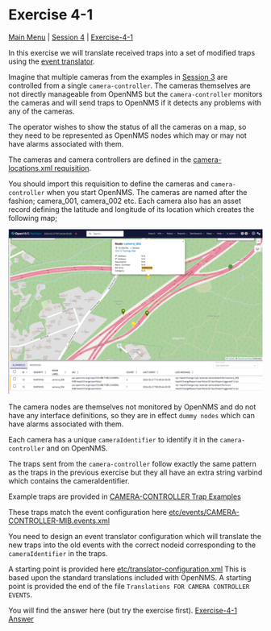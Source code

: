 # Exercise 4-1 

[Main Menu](../README.md) | [Session 4](../session4/README.md) | [Exercise-4-1](../session4/Exercise-4-1.md)

In this exercise we will translate received traps into a set of modified traps using the [event translator](https://docs.opennms.com/horizon/33/operation/deep-dive/events/event-translator.html).

Imagine that multiple cameras from the examples in [Session 3](../session3/README.md) are controlled from a single `camera-controller`. 
The cameras themselves are not directly manageable from OpenNMS but the `camera-controller` monitors the cameras and will send traps to OpenNMS if it detects any problems with any of the cameras.

The operator wishes to show the status of all the cameras on a map, so they need to be represented as OpenNMS nodes which may or may not have alarms associated with them.

The cameras and camera controllers are defined in the [camera-locations.xml requisition](../session4/minimal-minion-activemq/container-fs/horizon/opt/opennms-overlay/etc/imports/camera-locations.xml).

You should import this requisition to define the cameras and `camera-controller` when you start OpenNMS.
The cameras are named after the fashion; camera_001, camera_002 etc. 
Each camera also has an asset record defining the latitude and longitude of its location which creates the following map;

![alt text](../session4/images/chubb-cameras.png "Figure chubb-cameras.png")

The camera nodes are themselves not monitored by OpenNMS and do not have any interface definitions, so they are in effect `dummy nodes` which can have alarms associated with them. 

Each camera has a unique `cameraIdentifier` to identify it in the `camera-controller` and on OpenNMS.

The traps sent from the `camera-controller` follow exactly the same pattern as the traps in the previous exercise but they all have an extra string varbind which contains the cameraIdentifier.

Example traps are provided in [CAMERA-CONTROLLER Trap Examples](../session4/TrapExamplesCAMERA-CONTROLLER.md)

These traps match the event configuration here [etc/events/CAMERA-CONTROLLER-MIB.events.xml](../session4/minimal-minion-activemq/container-fs/horizon/opt/opennms-overlay/etc/events/CAMERA-CONTROLLER-MIB.events.xml) 

You need to design an event translator configuration which will translate the new traps into the old events with the correct nodeid corresponding to the `cameraIdentifier` in the traps.

A starting point is provided here [etc/translator-configuration.xml](../session4/minimal-minion-activemq/container-fs/horizon/opt/opennms-overlay/etc/translator-configuration.xml) 
This is based upon the standard translations included with OpenNMS. 
A starting point is provided the end of the file `Translations FOR CAMERA CONTROLLER EVENTS`.

You will find the answer here (but try the exercise first).
[Exercise-4-1 Answer](../session4/Exercise4-1-answer.md)

